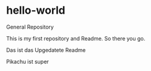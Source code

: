 # hello-world
General Repository

This is my first repository and Readme. So there you go.

Das ist das Upgedatete Readme

Pikachu ist super
